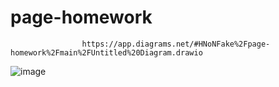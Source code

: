 # page-homework
                    https://app.diagrams.net/#HNoNFake%2Fpage-homework%2Fmain%2FUntitled%20Diagram.drawio



![image](https://user-images.githubusercontent.com/86575196/198232359-10e72272-0e42-4459-ab06-60bd38db1bd9.png)
